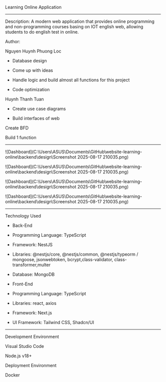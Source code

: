 Learning Online Application


-------------------------------------------------------------------------------------------------------------------------------------------------------------------------------------------------------------
Description:
A modern web application that provides online programming and non-programming courses basing on IOT english web, allowing students to do english test in online.

Author:

Nguyen Huynh Phuong Loc

+ Database design

+ Come up with ideas

+ Handle logic and build almost all functions for this project

+ Code optimization


Huynh Thanh Tuan

+ Create use case diagrams

+ Build interfaces of web




Create BFD

Build 1 function

------------------------------------------------------------------------------------------------------------------------------------

![Dashboard](C:\Users\ASUS\Documents\GitHub\website-learning-online\backend\design\Screenshot 2025-08-17 210035.png)

![Dashboard](C:\Users\ASUS\Documents\GitHub\website-learning-online\backend\design\Screenshot 2025-08-17 210035.png)

![Dashboard](C:\Users\ASUS\Documents\GitHub\website-learning-online\backend\design\Screenshot 2025-08-17 210035.png)

![Dashboard](C:\Users\ASUS\Documents\GitHub\website-learning-online\backend\design\Screenshot 2025-08-17 210035.png)

-------------------------------------------------------------------------------------------------------------------------------------

Technology Used

+ Back-End

- Programming Language: TypeScript

- Framework: NestJS

- Libraries: @nestjs/core, @nestjs/common, @nestjs/typeorm / mongoose, jsonwebtoken, bcrypt,class-validator, class-transformer,multer 

- Database: MongoDB

+ Front-End

- Programming Language: TypeScript

- Libraries: react, axios

- Framework: Next.js

- UI Framework: Tailwind CSS, Shadcn/UI

----------------------------------------------------------------------------------------------
Development Environment

Visual Studio Code

Node.js v18+

Deployment Environment

Docker

